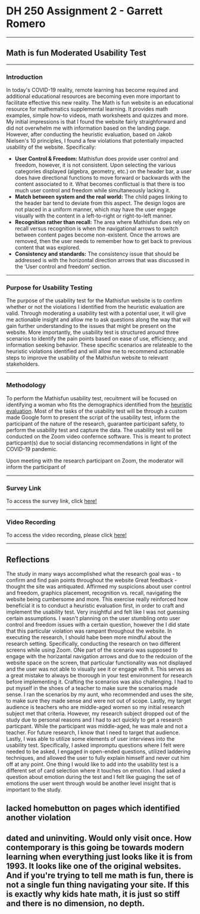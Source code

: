 # DH 250 Assignment 2 - Garrett Romero
----
## Math is fun Moderated Usability Test 
----
### Introduction
In today's COVID-19 reality, remote learning has become required and additional educational resources are becoming even more important to facilitate effective this new reality. The Math is fun website is an educational resource for mathematics supplemental learning. It provides math examples, simple how-to videos, math worksheets and quizzes and more. My initial impressions is that I found the website fairly straighforward and did not overwhelm me with information based on the landing page. However, after conducting the heuristic evaluation, based on Jakob Nielsen's 10 principles, I found a few violations that potentially impacted usability of the website. Specifically:

* **User Control & Freedom:** Mathisfun does provide user control and freedom, however, it is not consistent. Upon selecting the various categories displayed (algebra, geometry, etc.) on the header bar, a user does have directional functions to move forward or backwards with the content associated to it. What becomes conflictual is that there is too much user control and freedom while simultaneously lacking it.
* **Match between system and the real world:** The child pages linking to the header bar tend to deviate from this aspect. The design logos are not placed in a uniform manner, which may have the user engage visually with the content in a left-to-right or right-to-left manner.
* **Recognition rather than recall:** The area where Mathisfun does rely on recall versus recognition is when the navigational arrows to switch between content pages become non-existent. Once the arrows are removed, then the user needs to remember how to get back to previous content that was explored.
* **Consistency and standards:** The consistency issue that should be addressed is with the horizontal direction arrows that was discussed in the ‘User control and freedom’ section.

----
### Purpose for Usability Testing
The purpose of the usability test for the Mathisfun website is to confirm whether or not the violations I identified from the heuristic evaluation are valid. Through moderating a usability test with a potential user, it will give me actionable insight and allow me to ask questions along the way that will gain further understanding to the issues that might be present on the website. More importantly, the usability test is structured around three scenarios to identify the pain points based on ease of use, efficiency, and information seeking behavior. These specific scenarios are relateable to the heuristic violations identified and will allow me to recommend actionable steps to improve the usability of the Mathisfun website to relevant stakeholders. 

----
### Methodology
To perform the Mathisfun usability test, recuitment will be focused on identifying a woman who fits the demographics identified from the [heuristic evaluation](https://github.com/elco7985/DH250-Romero_Garrett/blob/main/README.md). Most of the tasks of the usability test will be through a custom made Google form to present the script of the usability test, inform the participant of the nature of the research, guarantee participant safety, to perform the usability test and capture the data. The usability test will be conducted on the Zoom video confernce software. This is meant to protect particpant(s) due to social distancing recommendations in light of the COVID-19 pandemic. 

Upon meeting with the research participant on Zoom, the moderator will inform the participant of 



----
### Survey Link
To access the survey link, click [here!](https://docs.google.com/forms/d/e/1FAIpQLScG0jZh4hLh9-Mn6lH8054MqrU6V1xO1QJDNMW2LouDm9u7pA/viewform)

----
### Video Recording
To access the video recording, please click [here!](https://drive.google.com/file/d/1F4KBqz1NnSLknXbvfSRyWWU8qg1VVjiz/view?usp=sharing)

----
## Reflections
The study in many ways accomplished what the research goal was - to confirm and find pain points throughout the website
Great feedback - thought the site was antiquated. Affirmed my suspicions about user control and freedom, graphics placement, recognition vs. recall, navigating the website being cumbersome and more. This exercise really reinforced how beneficial it is to conduct a heuristic evaluation first, in order to craft and implement the usability test. Very insightful and felt like I was not guessing certain assumptions. 
I wasn't planning on the user stumbling onto user control and freedom issues with a certain question, however the I did state that this particular violation was rampant throughout the website. 
In executing the research, I should habe been more mindful about the research setting. Specifically, conducting the research on two different screens while using Zoom. ONe part of the scenario was supposed to engage with the horizantal navigation arrows and due to the redcuion of the website space on the screen, that particular functionality was not displayed and the user was not able to visually see it or engage with it. This serves as a great mistake to always be thorough in your test environment for research before implementing it. Crafting the scenarios was also challenging. I had to put myself in the shoes of a teacher to make sure the scenarios made sense. I ran the scenarios by my aunt, who recommended and uses the site, to make sure they made sense and were not out of scope. Lastly, my target audience is teachers who are middle-aged women so my initial research subject met that criteria. However, my research subject dropped out of the study due to personal reasons and I had to act quickly to get a research particpant. While the participant was middle-aged, he was male and not a teacher. For future research, I know that I need to target that audience. Lastly, I was able to utilize some elements of user interviews into the usability test. Specifically, I asked impromptu questions where I felt were needed to be asked, I engaged in open-ended questions, utilized laddering techniques, and allowed the user to fully explain himself and never cut him off at any point. One thing I would like to add into the usability test is a different set of card selection where it touches on emotion. I had asked a question about emotion during the test and I felt like guaging the set of emotions the user went through would be another level insight that is important to the study. 

## lacked homebutton on pages which identified another violation

## dated and uninviting. Would only visit once. How contemporary is this going be towards modern learning when everything just looks like it is from 1993. It looks like one of the original websites. And if you're trying to tell me math is fun, there is not a single fun thing navigating your site. If this is exactly why kids hate math, it is just so stiff and there is no dimension, no depth.
